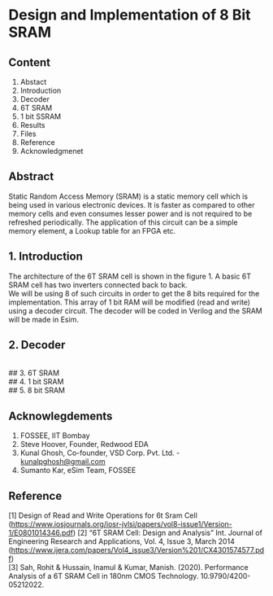 # Design and Implementation of 8 Bit SRAM

## Content
1. Abstact
2. Introduction
3. Decoder
4. 6T SRAM
5. 1 bit SSRAM
6. Results
7. Files
8.  Reference
9. Acknowledgmenet

## Abstract
Static Random Access Memory (SRAM) is a static memory cell which is being used in various electronic devices. It is faster as compared to other memory cells and even consumes lesser power and is not required to be refreshed periodically. The application of this circuit can be a simple memory element, a Lookup table for an FPGA etc.
</br>

## 1.	Introduction
The architecture of the 6T SRAM cell is shown in the figure 1. A basic 6T SRAM cell has two inverters connected back to back.
</br>
We will be using 8 of such circuits in order to get the 8 bits required for the implementation. This array of 1 bit RAM will be modified (read and write) using a decoder circuit. The decoder will be coded in Verilog and the SRAM will be made in Esim.
</br>

## 2.	Decoder
</br>
## 3.	6T SRAM
</br>
## 4.	1 bit SRAM
</br>
## 5.	8 bit SRAM

## Acknowlegdements
1. FOSSEE, IIT Bombay
2. Steve Hoover, Founder, Redwood EDA
3. Kunal Ghosh, Co-founder, VSD Corp. Pvt. Ltd. - kunalpghosh@gmail.com
4. Sumanto Kar, eSim Team, FOSSEE

## Reference
[1] Design of Read and Write Operations for 6t Sram Cell (https://www.iosjournals.org/iosr-jvlsi/papers/vol8-issue1/Version-1/E0801014346.pdf)
[2] “6T SRAM Cell: Design and Analysis” Int. Journal of Engineering Research and Applications, Vol. 4, Issue 3, March 2014 (https://www.ijera.com/papers/Vol4_issue3/Version%201/CX4301574577.pdf)</br>
[3] Sah, Rohit & Hussain, Inamul & Kumar, Manish. (2020). Performance Analysis of a 6T SRAM Cell in 180nm CMOS Technology. 10.9790/4200-05212022.
